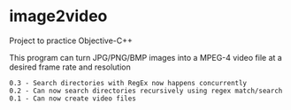 # image2video


Project to practice Objective-C++

This program can turn JPG/PNG/BMP images into a MPEG-4 video file at a desired frame rate and resolution 

	0.3 - Search directories with RegEx now happens concurrently 
	0.2 - Can now search directories recursively using regex match/search
	0.1 - Can now create video files

